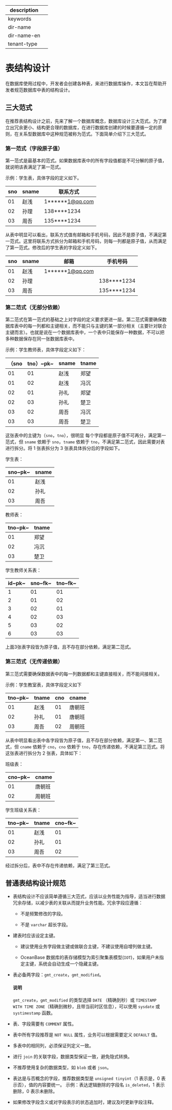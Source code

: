 |description||
|---|---|
|keywords||
|dir-name||
|dir-name-en||
|tenant-type||

# 表结构设计

在数据库使用过程中，开发者会创建各种表，来进行数据库操作，本文旨在帮助开发者规范数据库中表的结构设计。

## 三大范式

在推荐表结构设计之前，先来了解一个数据库概念，数据库设计三大范式。为了建立出冗余更小、结构更合理的数据库，在进行数据库创建的时候要遵循一定的原则，在关系型数据库中这种规范被称为范式。下面简单介绍下三大范式。

### 第一范式（字段原子值）

第一范式是最基本的范式。如果数据库表中的所有字段值都是不可分解的原子值，就说明该表满足了第一范式。

示例：学生表，具体字段的定义如下。

| sno | sname |      联系方式      |
|-----|-------|----------------|
| 01  | 赵浅    | 1******1@qq.com |
| 02  | 孙理    | 138****1234     |
| 03  | 周吾    | 135****1234     |

从表中明显可以看出，联系方式值有邮箱和手机号码，因此不是原子值，不满足第一范式。这里将联系方式拆分为邮箱和手机号码，则每一列都是原子值，从而满足了第一范式。修改后的学生表的字段定义如下。

| sno | sname |       邮箱       |    手机号码    |
|-----|-------|----------------|------------|
| 01  | 赵浅    | 1******1@qq.com |            |
| 02  | 孙理    |                | 138****1234 |
| 03  | 周吾    |                | 135****1234 |

### 第二范式（无部分依赖）

第二范式在第一范式的基础之上对字段的定义要求更进一层。第二范式需要确保数据库表中的每一列都和主键相关，而不能只与主键的某一部分相关（主要针对联合主键而言）。也就是说在一个数据库表中，一个表中只能保存一种数据，不可以把多种数据保存在同一张数据库表中。

示例：学生教师表，具体字段定义如下：

| （sno | tno）~pk~ | sname | tname |
|------|----------|-------|-------|
| 01   | 01       | 赵浅    | 郑望    |
| 01   | 02       | 赵浅    | 冯沉    |
| 02   | 01       | 孙礼    | 郑望    |
| 02   | 03       | 孙礼    | 楚卫    |
| 03   | 02       | 周吾    | 冯沉    |
| 03   | 03       | 周吾    | 楚卫    |

这张表中的主键为（`sno`，`tno`），很明显 每个字段都是原子值不可再分，满足第一范式，但 `sname` 依赖于 `sno`，`tname` 依赖于 `tno`，不满足第二范式，因此需要对表进行拆分。将 1 张表拆分为 3 张表具体拆分后的字段如下。

学生表：

| sno~pk~ | sname |
|---------|-------|
| 01      | 赵浅    |
| 02      | 孙礼    |
| 03      | 周吾    |

教师表：

| tno~pk~ | tname |
|---------|-------|
| 01      | 郑望    |
| 02      | 冯沉    |
| 03      | 楚卫    |

学生教师关系表：

| id~pk~ | sno~fk~ | tno~fk~ |
|--------|---------|---------|
| 1      | 01      | 01      |
| 2      | 01      | 02      |
| 3      | 02      | 01      |
| 4      | 02      | 03      |
| 5      | 03      | 02      |
| 6      | 03      | 03      |

上面3张表字段皆为原子值，且不存在部分依赖，满足第二范式。

### 第三范式（无传递依赖）

第三范式需要确保数据表中的每一列数据都和主键直接相关，而不能间接相关。

示例：学生教室表，具体字段定义如下

| tno~pk~ | tname | cno | cname |
|---------|-------|-----|-------|
| 01      | 赵浅    | 01  | 唐朝班   |
| 02      | 孙礼    | 01  | 唐朝班   |
| 03      | 周吾    | 02  | 周朝班   |

从表中明显看出表中各字段皆为原子值，且不存在部分依赖，满足第一、第二范式，但 `cname` 依赖于 `cno`，`cno` 依赖于 `tno`，存在传递依赖，不满足第三范式。将这张表进行拆分为 2 张表，具体如下：

班级表：

| cno~pk~ | cname |
|---------|-------|
| 01      | 唐朝班   |
| 02      | 周朝班   |

学生班级关系表：

| tno~pk~ | tname | cno~fk~ |
|---------|-------|---------|
| 01      | 赵浅    | 01      |
| 02      | 孙礼    | 01      |
| 03      | 周吾    | 02      |

经过拆分后，表中不存在传递依赖，满足了第三范式。

## 普通表结构设计规范

* 表结构设计不应该简单遵循三大范式，应该以业务性能为指导，适当进行数据冗余存储，以减少表的关联从而提升业务性能。冗余字段应遵循：

  * 不是频繁修改的字段。

  * 不是 `varchar` 超长字段。

* 建表时应该设定主键。

  * 建议使用业务字段做主键或做联合主键，不建议使用自增列做主键。

  * OceanBase 数据库的表存储模型为索引聚集表模型(`IOT`)，如果用户未指定主键，系统会自动生成一个隐藏主键。

* 表必备两字段：`gmt_create`，`gmt_modified`。

  <main id="notice" type='explain'>
    <h4>说明</h4>
    <p><code>gmt_create</code>，<code>gmt_modified</code> 的类型选择 <code>DATE</code> （精确到秒）或 <code>TIMESTAMP WITH TIME ZONE</code>（精确到微秒，且带当前时区信息），可以使用 <code>sysdate</code> 或 <code>systimestamp</code> 函数。</p>
  </main>
  
* 表、字段需要有 `COMMENT` 属性。

* 表中所有字段推荐是 `NOT NULL` 属性，业务可以根据需要定义 `DEFAULT` 值。

* 多表中的相同列，必须保证列定义一致。

* 进行 `join` 的关联字段，数据类型保证一致，避免隐式转换。

* 不推荐使用复杂的数据类型，如 `blob` 或者 `json`。

* 表达是与否概念的字段，推荐数据类型是 `unsigned tinyint`（1 表示是，0 表示否），值的内容要统一。
  示例：表达逻辑删除的字段名 `is_deleted`，1 表示删除，0 表示未删除。

* 如果修改字段含义或对字段表示的状态追加时，建议及时更新字段注释。
